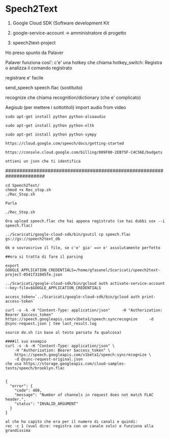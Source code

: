 # Spech2Text

1) Google Cloud SDK (Software development Kit

2) google-service-account -> amministratore di progetto

3)  speech2text-project

Ho preso spunto da Palaver 

Palaver funziona cosi': c'e' una hotkey che chiama hotkey_switch: Registra o analizza il comando registrato

registrare e' facile

send_speech speech.flac (sostituito)

recognize che chiama recognition/dictionary (che e' complicato)

Aegisub (per mettere i sottotitoli) import audio from video

```
sudo apt-get install python python-alsaaudio

sudo apt-get install python python-nltk

sudo apt-get install python python-sympy

https://cloud.google.com/speech/docs/getting-started

https://console.cloud.google.com/billing/009F00-2EB75F-C4C56E/budgets

ottieni un json che ti identifica
```
######################################################################

```
cd Speech2Text/
chmod +x Rec_stop.sh
./Rec_Stop.sh

Parla

./Rec_Stop.sh

Ora upload speech.flac che hai appena registrato (se hai dubbi sox --i speech.flac)

../Scaricati/google-cloud-sdk/bin/gsutil cp speech.flac gs://gs://speech2text_db
 
Ok e sovrascrive il file, se c'e' gia' ==> e' assolutamente perfetto
```

```
##ora si tratta di fare il parsing

export GOOGLE_APPLICATION_CREDENTIALS=/home/gfasanel/Scaricati/speech2text-project-0541f31045fe.json

../Scaricati/google-cloud-sdk/bin/gcloud auth activate-service-account --key-file=$GOOGLE_APPLICATION_CREDENTIALS

access_token=`../Scaricati/google-cloud-sdk/bin/gcloud auth print-access-token`

curl -s -k -H "Content-Type: application/json"     -H "Authorization: Bearer $access_token"     https://speech.googleapis.com/v1beta1/speech:syncrecognize     -d @sync-request.json | tee last_result.log

source do.sh (in base al testo parsato fa qualcosa)
```
```
####il suo esempio
curl -s -k -H "Content-Type: application/json" \
    -H "Authorization: Bearer $access_token" \
    https://speech.googleapis.com/v1beta1/speech:syncrecognize \
    -d @sync-request-original.json
che usa https://storage.googleapis.com/cloud-samples-tests/speech/brooklyn.flac


{
  "error": {
    "code": 400,
    "message": "Number of channels in request does not match FLAC header.",
    "status": "INVALID_ARGUMENT"
  }
}

al che ho capito che era per il numero di canali e quindi:
rec -c 1 (vuol dire: registra con un canale solo) e funziona alla grandissima
```
